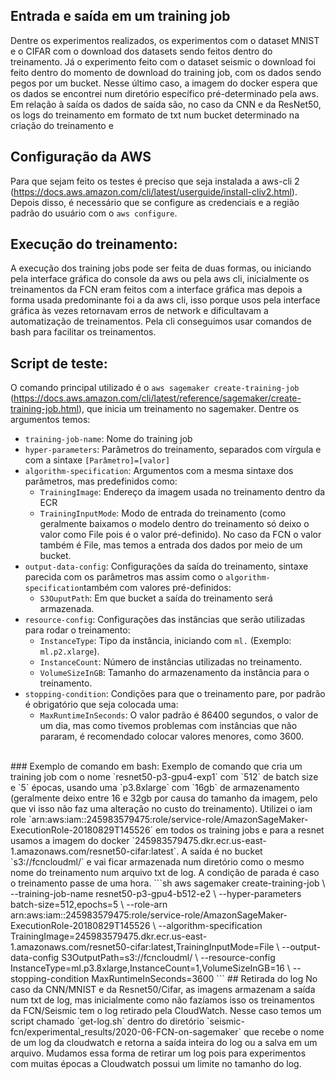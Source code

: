 ## Entrada e saída em um training job
Dentre os experimentos realizados, os experimentos com o dataset MNIST e o CIFAR com o download dos datasets sendo feitos dentro do treinamento. Já o experimento feito com o dataset seismic o download foi feito dentro do momento de download do training job, com os dados sendo pegos por um bucket. Nesse último caso, a imagem do docker espera que os dados se encontrei num diretório específico pré-determinado pela aws. Em relação à saída os dados de saída são, no caso da CNN e da ResNet50, os logs do treinamento em formato de txt num bucket determinado na criação do treinamento e

## Configuração da AWS
Para que sejam feito os testes é preciso que seja instalada a aws-cli 2 (https://docs.aws.amazon.com/cli/latest/userguide/install-cliv2.html). 
Depois disso, é necessário que se configure as credenciais e a região padrão do usuário com o `aws configure`. 

## Execução do treinamento:
A execução dos training jobs pode ser feita de duas formas, ou iniciando pela interface gráfica do console da aws ou pela aws cli, inicialmente os treinamentos da FCN eram feitos com a interface gráfica mas depois a forma usada predominante foi a da aws cli, isso porque usos pela interface gráfica às vezes retornavam erros de network e dificultavam a automatização de treinamentos. Pela cli conseguimos usar comandos de bash para facilitar os treinamentos.

## Script de teste:
O comando principal utilizado é o `aws sagemaker create-training-job` (https://docs.aws.amazon.com/cli/latest/reference/sagemaker/create-training-job.html), que inicia um treinamento no sagemaker. Dentre os argumentos temos:
* `training-job-name`: Nome do training job
* `hyper-parameters`: Parâmetros do treinamento, separados com vírgula e com a sintaxe `[Parâmetro]=[valor]`
* `algorithm-specification`: Argumentos com a mesma sintaxe dos parâmetros, mas predefinidos como:
	* `TrainingImage`: Endereço da imagem usada no treinamento dentro da ECR
    * `TrainingInputMode`: Modo de entrada do treinamento (como geralmente baixamos o modelo dentro do treinamento só deixo o valor como File pois é o valor pré-definido). No caso da FCN o valor também é File, mas temos a entrada dos dados por meio de um bucket.
* `output-data-config`: Configurações da saída do treinamento, sintaxe parecida com os parâmetros mas assim como o `algorithm-specification`também com valores pré-definidos:
	* `S3OuputPath`: Em que bucket a saída do treinamento será armazenada.
* `resource-config`: Configurações das instâncias que serão utilizadas para rodar o treinamento:
	* `InstanceType`: Tipo da instância, iniciando com `ml.` (Exemplo: `ml.p2.xlarge`).
    * `InstanceCount`: Número de instâncias utilizadas no treinamento.
    * `VolumeSizeInGB`: Tamanho do armazenamento da instância para o treinamento.
* `stopping-condition`: Condições para que o treinamento pare, por padrão é obrigatório que seja colocada uma:
	* `MaxRuntimeInSeconds`: O valor padrão é 86400 segundos, o valor de um dia, mas como tivemos problemas com instâncias que não pararam, é recomendado colocar valores menores, como 3600. </br>
</br>
### Exemplo de comando em bash:
Exemplo de comando que cria um training job com o nome `resnet50-p3-gpu4-exp1` com `512` de batch size e `5` épocas, usando uma `p3.8xlarge` com `16gb` de armazenamento (geralmente deixo entre 16 e 32gb por causa do tamanho da imagem, pelo que vi isso não faz uma alteração no custo do treinamento). Utilizei o iam role `arn:aws:iam::245983579475:role/service-role/AmazonSageMaker-ExecutionRole-20180829T145526` em todos os training jobs e para a resnet usamos a imagem do docker `245983579475.dkr.ecr.us-east-1.amazonaws.com/resnet50-cifar:latest`. A saída é no bucket `s3://fcncloudml/` e vai ficar armazenada num diretório como o mesmo nome do treinamento num arquivo txt de log. A condição de parada é caso o treinamento passe de uma hora.
```sh
aws sagemaker create-training-job \
	--training-job-name resnet50-p3-gpu4-b512-e2 \
	--hyper-parameters batch-size=512,epochs=5 \
	--role-arn arn:aws:iam::245983579475:role/service-role/AmazonSageMaker-ExecutionRole-20180829T145526 \
	--algorithm-specification TrainingImage=245983579475.dkr.ecr.us-east-1.amazonaws.com/resnet50-cifar:latest,TrainingInputMode=File \
	--output-data-config S3OutputPath=s3://fcncloudml/ \
	--resource-config InstanceType=ml.p3.8xlarge,InstanceCount=1,VolumeSizeInGB=16 \
	--stopping-condition MaxRuntimeInSeconds=3600
```
## Retirada do log
No caso da CNN/MNIST e da Resnet50/Cifar, as imagens armazenam a saída num txt de log, mas inicialmente como não fazíamos isso os treinamentos da FCN/Seismic tem o log retirado pela CloudWatch. Nesse caso temos um script chamado `get-log.sh` dentro do diretório `seismic-fcn/experimental_results/2020-06-FCN-on-sagemaker` que recebe o nome de um log da cloudwatch e retorna a saída inteira do log ou a salva em um arquivo. Mudamos essa forma de retirar um log pois para experimentos com muitas épocas a Cloudwatch possui um limite no tamanho do log. 

